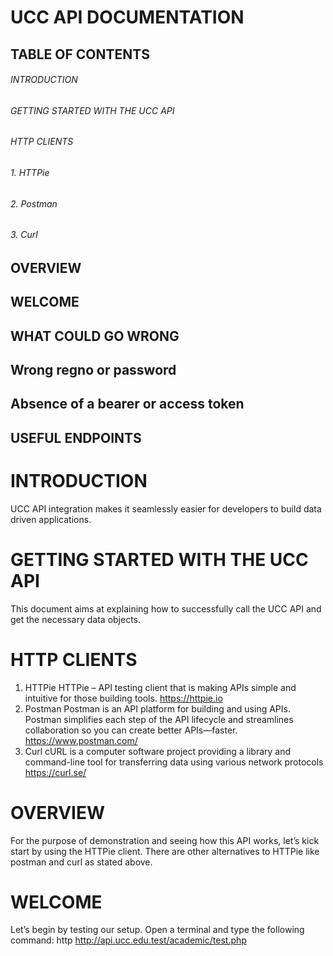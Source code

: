 # UCC API DOCUMENTATION
## TABLE OF CONTENTS
###### INTRODUCTION 
###### GETTING STARTED WITH THE UCC API
###### HTTP CLIENTS
###### 1. HTTPie 
###### 2. Postman 
###### 3. Curl
## OVERVIEW 
## WELCOME
## WHAT COULD GO WRONG
## Wrong regno or password 
## Absence of a bearer or access token
## USEFUL ENDPOINTS

# INTRODUCTION
UCC API integration makes it seamlessly easier for developers to build data driven applications.

# GETTING STARTED WITH THE UCC API
This document aims at explaining how to successfully call the UCC API and get the necessary data
objects.

# HTTP CLIENTS
1. HTTPie
HTTPie – API testing client that is making APIs simple and intuitive for those building tools.
https://httpie.io
2. Postman
Postman is an API platform for building and using APIs. Postman simplifies each step of the
API lifecycle and streamlines collaboration so you can create better APIs—faster.
https://www.postman.com/
3. Curl
cURL is a computer software project providing a library and command-line tool for
transferring data using various network protocols
https://curl.se/

# OVERVIEW
For the purpose of demonstration and seeing how this API works, let’s kick start by using the
HTTPie client. There are other alternatives to HTTPie like postman and curl as stated above.

# WELCOME
Let’s begin by testing our setup. Open a terminal and type the following command:
http http://api.ucc.edu.test/academic/test.php
